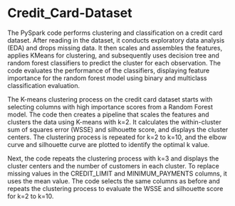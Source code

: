 # Credit_Card-Dataset
The PySpark code performs clustering and classification on a credit card dataset. After reading in the dataset, it conducts exploratory data analysis (EDA) and drops missing data. It then scales and assembles the features, applies KMeans for clustering, and subsequently uses decision tree and random forest classifiers to predict the cluster for each observation. The code evaluates the performance of the classifiers, displaying feature importance for the random forest model using binary and multiclass classification evaluation.

The K-means clustering process on the credit card dataset starts with selecting columns with high importance scores from a Random Forest model. The code then creates a pipeline that scales the features and clusters the data using K-means with k=2. It calculates the within-cluster sum of squares error (WSSE) and silhouette score, and displays the cluster centers. The clustering process is repeated for k=2 to k=10, and the elbow curve and silhouette curve are plotted to identify the optimal k value.

Next, the code repeats the clustering process with k=3 and displays the cluster centers and the number of customers in each cluster. To replace missing values in the CREDIT_LIMIT and MINIMUM_PAYMENTS columns, it uses the mean value. The code selects the same columns as before and repeats the clustering process to evaluate the WSSE and silhouette score for k=2 to k=10.
